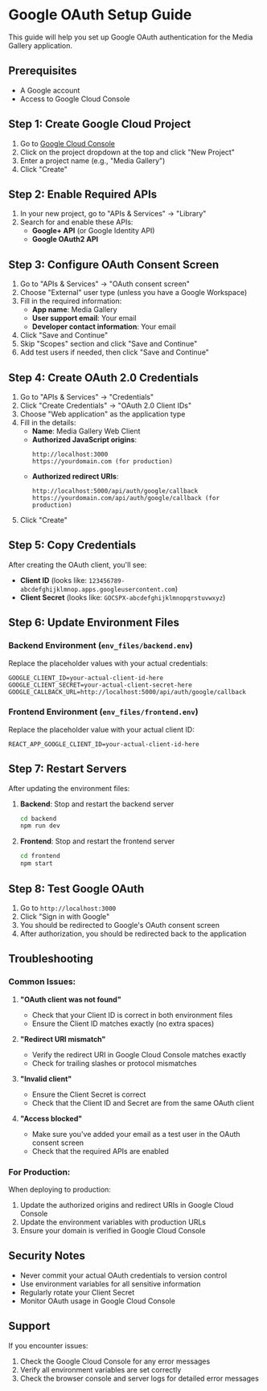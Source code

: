 # Google OAuth Setup Guide

This guide will help you set up Google OAuth authentication for the Media Gallery application.

## Prerequisites

- A Google account
- Access to Google Cloud Console

## Step 1: Create Google Cloud Project

1. Go to [Google Cloud Console](https://console.cloud.google.com/)
2. Click on the project dropdown at the top and click "New Project"
3. Enter a project name (e.g., "Media Gallery")
4. Click "Create"

## Step 2: Enable Required APIs

1. In your new project, go to "APIs & Services" → "Library"
2. Search for and enable these APIs:
   - **Google+ API** (or Google Identity API)
   - **Google OAuth2 API**

## Step 3: Configure OAuth Consent Screen

1. Go to "APIs & Services" → "OAuth consent screen"
2. Choose "External" user type (unless you have a Google Workspace)
3. Fill in the required information:
   - **App name**: Media Gallery
   - **User support email**: Your email
   - **Developer contact information**: Your email
4. Click "Save and Continue"
5. Skip "Scopes" section and click "Save and Continue"
6. Add test users if needed, then click "Save and Continue"

## Step 4: Create OAuth 2.0 Credentials

1. Go to "APIs & Services" → "Credentials"
2. Click "Create Credentials" → "OAuth 2.0 Client IDs"
3. Choose "Web application" as the application type
4. Fill in the details:
   - **Name**: Media Gallery Web Client
   - **Authorized JavaScript origins**:
     ```
     http://localhost:3000
     https://yourdomain.com (for production)
     ```
   - **Authorized redirect URIs**:
     ```
     http://localhost:5000/api/auth/google/callback
     https://yourdomain.com/api/auth/google/callback (for production)
     ```
5. Click "Create"

## Step 5: Copy Credentials

After creating the OAuth client, you'll see:
- **Client ID** (looks like: `123456789-abcdefghijklmnop.apps.googleusercontent.com`)
- **Client Secret** (looks like: `GOCSPX-abcdefghijklmnopqrstuvwxyz`)

## Step 6: Update Environment Files

### Backend Environment (`env_files/backend.env`)

Replace the placeholder values with your actual credentials:

```env
GOOGLE_CLIENT_ID=your-actual-client-id-here
GOOGLE_CLIENT_SECRET=your-actual-client-secret-here
GOOGLE_CALLBACK_URL=http://localhost:5000/api/auth/google/callback
```

### Frontend Environment (`env_files/frontend.env`)

Replace the placeholder value with your actual client ID:

```env
REACT_APP_GOOGLE_CLIENT_ID=your-actual-client-id-here
```

## Step 7: Restart Servers

After updating the environment files:

1. **Backend**: Stop and restart the backend server
   ```bash
   cd backend
   npm run dev
   ```

2. **Frontend**: Stop and restart the frontend server
   ```bash
   cd frontend
   npm start
   ```

## Step 8: Test Google OAuth

1. Go to `http://localhost:3000`
2. Click "Sign in with Google"
3. You should be redirected to Google's OAuth consent screen
4. After authorization, you should be redirected back to the application

## Troubleshooting

### Common Issues:

1. **"OAuth client was not found"**
   - Check that your Client ID is correct in both environment files
   - Ensure the Client ID matches exactly (no extra spaces)

2. **"Redirect URI mismatch"**
   - Verify the redirect URI in Google Cloud Console matches exactly
   - Check for trailing slashes or protocol mismatches

3. **"Invalid client"**
   - Ensure the Client Secret is correct
   - Check that the Client ID and Secret are from the same OAuth client

4. **"Access blocked"**
   - Make sure you've added your email as a test user in the OAuth consent screen
   - Check that the required APIs are enabled

### For Production:

When deploying to production:

1. Update the authorized origins and redirect URIs in Google Cloud Console
2. Update the environment variables with production URLs
3. Ensure your domain is verified in Google Cloud Console

## Security Notes

- Never commit your actual OAuth credentials to version control
- Use environment variables for all sensitive information
- Regularly rotate your Client Secret
- Monitor OAuth usage in Google Cloud Console

## Support

If you encounter issues:
1. Check the Google Cloud Console for any error messages
2. Verify all environment variables are set correctly
3. Check the browser console and server logs for detailed error messages 
